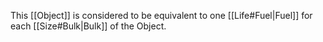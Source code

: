 This [[Object]] is considered to be equivalent to one [[Life#Fuel|Fuel]] for each [[Size#Bulk|Bulk]] of the Object.